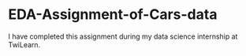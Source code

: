 # EDA-Assignment-of-Cars-data
I have completed this assignment during my data science internship at TwiLearn.
